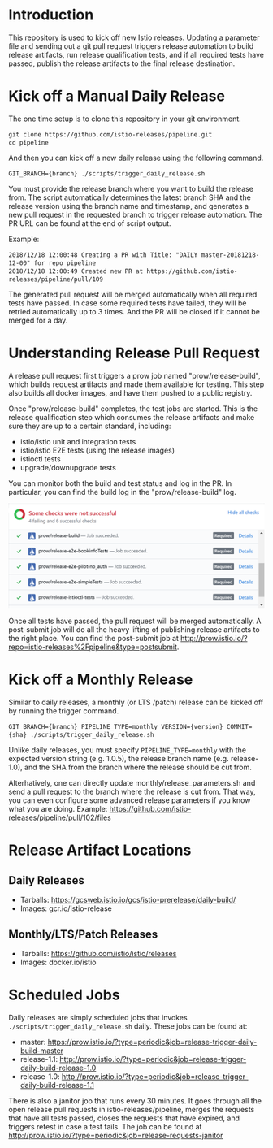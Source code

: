 # Introduction

This repository is used to kick off new Istio releases. Updating a parameter file
and sending out a git pull request triggers release automation to build release
artifacts, run release qualification tests, and if all required tests have passed,
publish the release artifacts to the final release destination.

# Kick off a Manual Daily Release

The one time setup is to clone this repository in your git environment.
```shell
git clone https://github.com/istio-releases/pipeline.git
cd pipeline
```

And then you can kick off a new daily release using the following command. 
```shell
GIT_BRANCH={branch} ./scripts/trigger_daily_release.sh
```

You must provide the release branch where you want to build the release from.
The script automatically determines the latest branch SHA and the release
version using the branch name and timestamp, and generates a new pull request
in the requested branch to trigger release automation. The PR URL can be found
at the end of script output.

Example:
```shell
2018/12/18 12:00:48 Creating a PR with Title: "DAILY master-20181218-12-00" for repo pipeline
2018/12/18 12:00:49 Created new PR at https://github.com/istio-releases/pipeline/pull/109
```

The generated pull request will be merged automatically when all required tests have
passed. In case some required tests have failed, they will be retried automatically up to
3 times. And the PR will be closed if it cannot be merged for a day.

# Understanding Release Pull Request

A release pull request first triggers a prow job named "prow/release-build", which builds
request artifacts and made them available for testing. This step also builds all docker
images, and have them pushed to a public registry.

Once "prow/release-build" completes, the test jobs are started. This is the release qualification
step which consumes the release artifacts and make sure they are up to a certain standard, including:
* istio/istio unit and integration tests
* istio/istio E2E tests (using the release images)
* istioctl tests
* upgrade/downupgrade tests

You can monitor both the build and test status and log in the PR. In particular, you
can find the build log in the "prow/release-build" log.

<img src="https://github.com/hklai/istio/blob/istio_wiki/wiki/release_pr.png?raw=true" alt="example" width="600"/>

Once all tests have passed, the pull request will be merged automatically. A post-submit job
will do all the heavy lifting of publishing release artifacts to the right place. You can find the
post-submit job at http://prow.istio.io/?repo=istio-releases%2Fpipeline&type=postsubmit.

# Kick off a Monthly Release

Similar to daily releases, a monthly (or LTS /patch) release can be kicked off by running the
trigger command.

```shell
GIT_BRANCH={branch} PIPELINE_TYPE=monthly VERSION={version} COMMIT={sha} ./scripts/trigger_daily_release.sh
```

Unlike daily releases, you must specify ```PIPELINE_TYPE=monthly``` with the expected version string
(e.g. 1.0.5), the release branch name (e.g. release-1.0), and the SHA from the branch where the release
should be cut from.

Alterhatively, one can directly update monthly/release_parameters.sh and send a pull request to the
branch where the release is cut from. That way, you can even configure some advanced release parameters
if you know what you are doing. Example: https://github.com/istio-releases/pipeline/pull/102/files

# Release Artifact Locations
## Daily Releases
* Tarballs: https://gcsweb.istio.io/gcs/istio-prerelease/daily-build/
* Images: gcr.io/istio-release

## Monthly/LTS/Patch Releases
* Tarballs: https://github.com/istio/istio/releases
* Images: docker.io/istio


# Scheduled Jobs

Daily releases are simply scheduled jobs that invokes ```./scripts/trigger_daily_release.sh``` daily. 
These jobs can be found at:
* master: https://prow.istio.io/?type=periodic&job=release-trigger-daily-build-master
* release-1.1: http://prow.istio.io/?type=periodic&job=release-trigger-daily-build-release-1.0
* release-1.0: http://prow.istio.io/?type=periodic&job=release-trigger-daily-build-release-1.1

There is also a janitor job that runs every 30 minutes. It goes through all the open release pull
requests in istio-releases/pipeline, merges the requests that have all tests passed, closes the
requests that have expired, and triggers retest in case a test fails. The job can be found at
http://prow.istio.io/?type=periodic&job=release-requests-janitor

